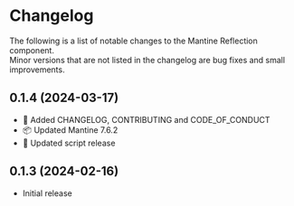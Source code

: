 # Changelog

The following is a list of notable changes to the Mantine Reflection component.  
Minor versions that are not listed in the changelog are bug fixes and small improvements.

## 0.1.4 (2024-03-17)

- 📝 Added CHANGELOG, CONTRIBUTING and CODE_OF_CONDUCT
- 📦️ Updated Mantine 7.6.2
- 👷 Updated script release

## 0.1.3 (2024-02-16)

- Initial release
